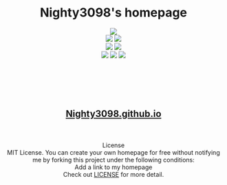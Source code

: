 <h1 align="center">Nighty3098's homepage</h1>

<div align="center">
    <a href="./LICENSE.md"><img src="https://img.shields.io/github/license/Nighty3098/Nighty3098.github.io?style=for-the-badge&color=85e185&logoColor=85e185&labelColor=0d1117" /></a>
    <br>
    <img src="https://img.shields.io/github/last-commit/Nighty3098/Nighty3098.github.io?style=for-the-badge&logo=github&color=7dc4e4&logoColor=D9E0EE&labelColor=0d1117"/>
    <img src="https://img.shields.io/github/stars/Nighty3098/Nighty3098.github.io?style=for-the-badge&logo=apachespark&color=eed49f&logoColor=D9E0EE&labelColor=0d1117"/>
    <br>
    <img src="https://img.shields.io/badge/CSS3-1572B6?style=for-the-badge&logo=css3&logoColor=white" class="skill_badge" />
    <img src="https://img.shields.io/badge/HTML5-E34F26?style=for-the-badge&logo=html5&logoColor=white" class="skill_badge" />
    <br>
    <a href="https://discord.gg/#9707" target="blank"><img src="https://img.shields.io/badge/Discord-%235865F2.svg?style=for-the-badge&logo=discord&logoColor=white"/></a>
    <a href="https://t.me/Night3098" target="blank"><img src="https://img.shields.io/badge/Telegram-2CA5E0?style=for-the-badge&logo=telegram&logoColor=white"/></a>
    <a href="mailto:night3098game@gmail.com" target="blank"><img src="https://img.shields.io/badge/Gmail-D14836?style=for-the-badge&logo=gmail&logoColor=white"/></a>
</div>
<br><br><br><br><br>
<div class="link" align="center">
    <h2><a align='center' href='https://Nighty3098.github.io/'>Nighty3098.github.io</a></h2>
</div>
<br><br>
<div class="content" align="center">
    <a>License<br>MIT License.</a>
    <a align="center">You can create your own homepage for free without notifying me by forking this project under the following conditions:<br>Add a link to my homepage<br>Check out  <a href="/LICENSE.md">LICENSE</a>  for more detail.</a>
</div>